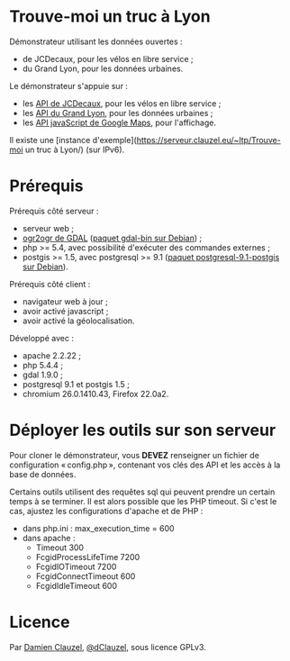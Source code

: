 Trouve-moi un truc à Lyon
=========================

Démonstrateur utilisant les données ouvertes :
* de JCDecaux, pour les vélos en libre service ;
* du Grand Lyon, pour les données urbaines.

Le démonstrateur s'appuie sur :
* les [API de JCDecaux](https://developer.JCDecaux.com/#/opendata/), pour les vélos en libre service ;
* les [API du Grand Lyon](http://catalogue.data.GrandLyon.com/), pour les données urbaines ;
* les [API javaScript de Google Maps](https://developers.google.com/maps/documentation/javascript/reference), pour l'affichage.

Il existe une [instance d'exemple](https://serveur.clauzel.eu/~ltp/Trouve-moi un truc à Lyon/) (sur IPv6).

Prérequis
=========

Prérequis côté serveur :
* serveur web ;
* [ogr2ogr de GDAL](http://www.gdal.org/) ([paquet gdal-bin sur Debian](apt://gdal-bin)) ;
* php >= 5.4, avec possibilité d'exécuter des commandes externes ;
* postgis >= 1.5, avec postgresql >= 9.1 ([paquet postgresql-9.1-postgis sur Debian](apt://postgresql-9.1-postgis)).

Prérequis côté client :
* navigateur web à jour ;
* avoir activé javascript ;
* avoir activé la géolocalisation.

Développé avec :
* apache 2.2.22 ;
* php 5.4.4 ;
* gdal 1.9.0 ;
* postgresql 9.1 et postgis 1.5 ;
* chromium 26.0.1410.43, Firefox 22.0a2.

Déployer les outils sur son serveur
===================================

Pour cloner le démonstrateur, vous **DEVEZ** renseigner un fichier de configuration « config.php », contenant vos clés des API et les accès à la base de données.

Certains outils utilisent des requêtes sql qui peuvent prendre un certain temps à se terminer. Il est alors possible que les PHP timeout. Si c'est le cas, ajustez les configurations d'apache et de PHP :

* dans php.ini : max_execution_time = 600
* dans apache :
    * Timeout 300
    * FcgidProcessLifeTime 7200
    * FcgidIOTimeout  7200
    * FcgidConnectTimeout 600
    * FcgidIdleTimeout 600

Licence
=======

Par [Damien Clauzel](http://Damien.Clauzel.eu), [@dClauzel](https://Twitter.com/dClauzel), sous licence GPLv3.
